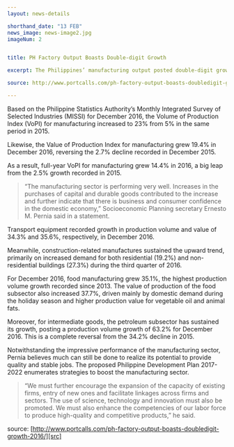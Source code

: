 ```yaml
---
layout: news-details

shorthand_date: "13 FEB"
news_image: news-image2.jpg
imageNum: 2


title: PH Factory Output Boasts Double-digit Growth

excerpt: The Philippines’ manufacturing output posted double-digit growth in both December last year and full-year 2016 due to an increase in the production of petroleum products, food manufactures, and transport equipment

source: http://www.portcalls.com/ph-factory-output-boasts-doubledigit-growth-2016/

---
```


Based on the Philippine Statistics Authority’s Monthly Integrated Survey of Selected Industries (MISSI) for December 2016, the Volume of Production Index (VoPI) for manufacturing increased to 23% from 5% in the same period in 2015.

Likewise, the Value of Production Index for manufacturing grew 19.4% in December 2016, reversing the 2.7% decline recorded in December 2015.

As a result, full-year VoPI for manufacturing grew 14.4% in 2016, a big leap from the 2.5% growth recorded in 2015.

>“The manufacturing sector is performing very well. Increases in the purchases of capital and durable goods contributed to the increase and further indicate that there is business and consumer confidence in the domestic economy,” Socioeconomic Planning secretary Ernesto M. Pernia said in a statement.

Transport equipment recorded growth in production volume and value of 34.3% and 35.6%, respectively, in December 2016.

Meanwhile, construction-related manufactures sustained the upward trend, primarily on increased demand for both residential (19.2%) and non-residential buildings (27.3%) during the third quarter of 2016.

For December 2016, food manufacturing grew 35.1%, the highest production volume growth recorded since 2013. The value of production of the food subsector also increased 37.7%, driven mainly by domestic demand during the holiday season and higher production value for vegetable oil and animal fats.

Moreover, for intermediate goods, the petroleum subsector has sustained its growth, posting a production volume growth of 63.2% for December 2016. This is a complete reversal from the 34.2% decline in 2015.

Notwithstanding the impressive performance of the manufacturing sector, Pernia believes much can still be done to realize its potential to provide quality and stable jobs. The proposed Philippine Development Plan 2017-2022 enumerates strategies to boost the manufacturing sector.

>“We must further encourage the expansion of the capacity of existing firms, entry of new ones and facilitate linkages across firms and sectors. The use of science, technology and innovation must also be promoted. We must also enhance the competencies of our labor force to produce high-quality and competitive products,” he said.

source: [http://www.portcalls.com/ph-factory-output-boasts-doubledigit-growth-2016/][src]

[src]: http://www.portcalls.com/ph-factory-output-boasts-doubledigit-growth-2016/